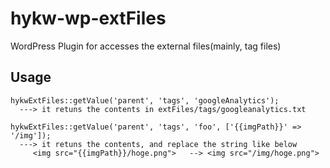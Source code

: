 hykw-wp-extFiles
================

WordPress Plugin for accesses the external files(mainly, tag files)

## Usage
    hykwExtFiles::getValue('parent', 'tags', 'googleAnalytics');
      ---> it retuns the contents in extFiles/tags/googleanalytics.txt

    hykwExtFiles::getValue('parent', 'tags', 'foo', ['{{imgPath}}' => '/img']);
      ---> it retuns the contents, and replace the string like below
         <img src="{{imgPath}}/hoge.png">   --> <img src="/img/hoge.png">


